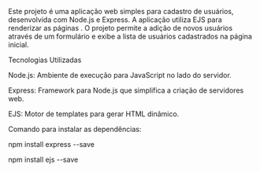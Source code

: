 Este projeto é uma aplicação web simples para cadastro de usuários, desenvolvida com Node.js e Express. A aplicação utiliza EJS para renderizar as páginas . O projeto permite a adição de novos usuários através de um formulário e exibe a lista de usuários cadastrados na página inicial.

Tecnologias Utilizadas

Node.js: Ambiente de execução para JavaScript no lado do servidor.

Express: Framework para Node.js que simplifica a criação de servidores web.

EJS: Motor de templates para gerar HTML dinâmico.

Comando para instalar as dependências:

npm install express --save

npm install ejs --save
